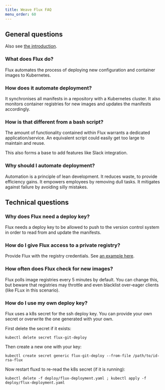 ```yaml
---
title: Weave Flux FAQ
menu_order: 60
---
```


## General questions

Also see [the introduction](/site/introduction.md).

### What does Flux do?

Flux automates the process of deploying new configuration and
container images to Kubernetes.

### How does it automate deployment?

It synchronises all manifests in a repository with a Kubernetes cluster.
It also monitors container registries for new images and updates the
manifests accordingly.

### How is that different from a bash script?

The amount of functionality contained within Flux warrants a dedicated
application/service. An equivalent script could easily get too large
to maintain and reuse.

This also forms a base to add features like Slack integration.

### Why should I automate deployment?

Automation is a principle of lean development. It reduces waste, to 
provide efficiency gains. It empowers employees by removing dull
tasks. It mitigates against failure by avoiding silly mistakes.

## Technical questions

### Why does Flux need a deploy key?

Flux needs a deploy key to be allowed to push to the version control
system in order to read from and update the manifests.

### How do I give Flux access to a private registry?

Provide Flux with the registry credentials. See 
[an example here](/site/using.md).

### How often does Flux check for new images?

Flux polls image registries every 5 minutes by default. You can change
this, but beware that registries may throttle and even blacklist
over-eager clients (like FLux in this scenario).

### How do I use my own deploy key?

Flux uses a k8s secret for the ssh deploy key. You can provide your own
secret or overwrite the one generated with your own.

First delete the secret if it exists:

`kubectl delete secret flux-git-deploy`

Then create a new one with your key:

`kubectl create secret generic flux-git-deploy --from-file /path/to/id-rsa-flux`

Now restart fluxd to re-read the k8s secret (if it is running):

`kubectl delete -f deploy/flux-deployment.yaml ; kubectl apply -f deploy/flux-deployment.yaml`

